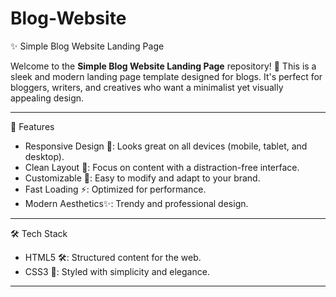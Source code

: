 # Blog-Website

✨ Simple Blog Website Landing Page  

Welcome to the **Simple Blog Website Landing Page** repository! 🚀 This is a sleek and modern landing page template designed for blogs. It's perfect for bloggers, writers, and creatives who want a minimalist yet visually appealing design.  

---

🌟 Features  

- Responsive Design 📱: Looks great on all devices (mobile, tablet, and desktop).  
- Clean Layout 🧹: Focus on content with a distraction-free interface.  
- Customizable 🎨: Easy to modify and adapt to your brand.  
- Fast Loading ⚡: Optimized for performance.  
- Modern Aesthetics✨: Trendy and professional design.  

---

🛠️ Tech Stack  

- HTML5 🛠️: Structured content for the web.  
- CSS3 🎨: Styled with simplicity and elegance.  

---

